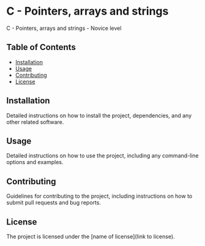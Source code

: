 # C - Pointers, arrays and strings

C - Pointers, arrays and strings - Novice level

## Table of Contents

- [Installation](#installation)
- [Usage](#usage)
- [Contributing](#contributing)
- [License](#license)

## Installation

Detailed instructions on how to install the project, dependencies, and any other related software.

## Usage

Detailed instructions on how to use the project, including any command-line options and examples.

## Contributing

Guidelines for contributing to the project, including instructions on how to submit pull requests and bug reports.

## License

The project is licensed under the [name of license](link to license).


